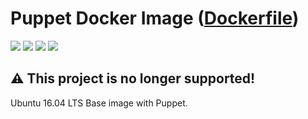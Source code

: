 # Puppet Docker Image ([Dockerfile](Dockerfile))
[![](https://images.microbadger.com/badges/image/vladgh/puppet.svg)](https://microbadger.com/images/vladgh/puppet "Get your own image badge on microbadger.com")
[![](https://images.microbadger.com/badges/version/vladgh/puppet.svg)](https://microbadger.com/images/vladgh/puppet "Get your own version badge on microbadger.com")
[![](https://images.microbadger.com/badges/commit/vladgh/puppet.svg)](https://microbadger.com/images/vladgh/puppet "Get your own version badge on microbadger.com")
[![](https://images.microbadger.com/badges/license/vladgh/puppet.svg)](https://microbadger.com/images/vladgh/puppet "Get your own version badge on microbadger.com")

## **⚠️ This project is no longer supported!**

Ubuntu 16.04 LTS Base image with Puppet.
